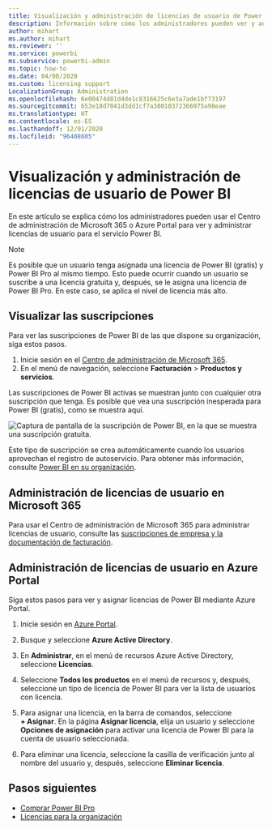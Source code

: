 ```yaml
---
title: Visualización y administración de licencias de usuario de Power BI
description: Información sobre cómo los administradores pueden ver y administrar las licencias de usuario de Power BI de su organización.
author: mihart
ms.author: mihart
ms.reviewer: ''
ms.service: powerbi
ms.subservice: powerbi-admin
ms.topic: how-to
ms.date: 04/08/2020
ms.custom: licensing support
LocalizationGroup: Administration
ms.openlocfilehash: 6e00474d81d4de1c8316625c6e3a7ade1bf73197
ms.sourcegitcommit: 653e18d7041d3dd1cf7a38010372366975a98eae
ms.translationtype: HT
ms.contentlocale: es-ES
ms.lasthandoff: 12/01/2020
ms.locfileid: "96408605"
---
```

# <a name="view-and-manage-power-bi-user-licenses"></a>Visualización y administración de licencias de usuario de Power BI

En este artículo se explica cómo los administradores pueden usar el Centro de administración de Microsoft 365 o Azure Portal para ver y administrar licencias de usuario para el servicio Power BI.

> [!NOTE]
>
>Es posible que un usuario tenga asignada una licencia de Power BI (gratis) y Power BI Pro al mismo tiempo. Esto puede ocurrir cuando un usuario se suscribe a una licencia gratuita y, después, se le asigna una licencia de Power BI Pro. En este caso, se aplica el nivel de licencia más alto.
>

## <a name="view-your-subscriptions"></a>Visualizar las suscripciones

Para ver las suscripciones de Power BI de las que dispone su organización, siga estos pasos.

1. Inicie sesión en el [Centro de administración de Microsoft 365](https://admin.microsoft.com).
2. En el menú de navegación, seleccione **Facturación** > **Productos y servicios**.

Las suscripciones de Power BI activas se muestran junto con cualquier otra suscripción que tenga. Es posible que vea una suscripción inesperada para Power BI (gratis), como se muestra aquí.

  ![Captura de pantalla de la suscripción de Power BI, en la que se muestra una suscripción gratuita.](media/service-admin-manage-licenses/power-bi-free-user-activated.png)

Este tipo de suscripción se crea automáticamente cuando los usuarios aprovechan el registro de autoservicio. Para obtener más información, consulte [Power BI en su organización](/microsoft-365/admin/misc/power-bi-in-your-organization?view=o365-worldwide).

## <a name="manage-user-licenses-in-microsoft-365"></a>Administración de licencias de usuario en Microsoft 365

Para usar el Centro de administración de Microsoft 365 para administrar licencias de usuario, consulte las [suscripciones de empresa y la documentación de facturación](/microsoft-365/commerce/?view=o365-worldwide).

## <a name="manage-user-licenses-in-azure-portal"></a>Administración de licencias de usuario en Azure Portal

Siga estos pasos para ver y asignar licencias de Power BI mediante Azure Portal.

1. Inicie sesión en [Azure Portal](https://portal.azure.com).

2. Busque y seleccione **Azure Active Directory**.

3. En **Administrar**, en el menú de recursos Azure Active Directory, seleccione **Licencias**.

4. Seleccione **Todos los productos** en el menú de recursos y, después, seleccione un tipo de licencia de Power BI para ver la lista de usuarios con licencia.

5. Para asignar una licencia, en la barra de comandos, seleccione **+ Asignar**. En la página **Asignar licencia**, elija un usuario y seleccione **Opciones de asignación** para activar una licencia de Power BI para la cuenta de usuario seleccionada.

6. Para eliminar una licencia, seleccione la casilla de verificación junto al nombre del usuario y, después, seleccione **Eliminar licencia**.

## <a name="next-steps"></a>Pasos siguientes

- [Comprar Power BI Pro](service-admin-purchasing-power-bi-pro.md)
- [Licencias para la organización](service-admin-licensing-organization.md)